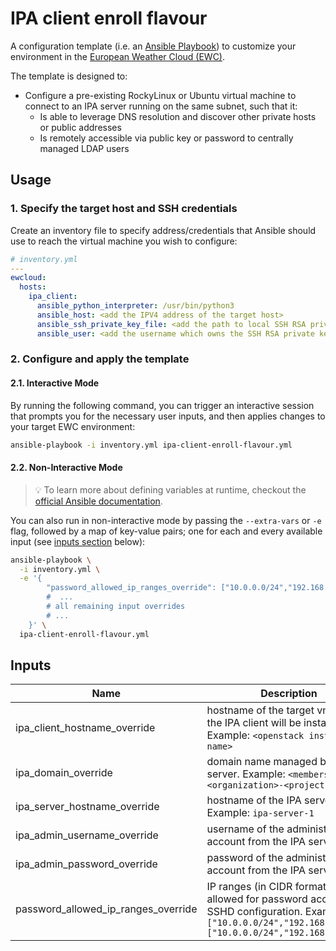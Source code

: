# IPA client enroll flavour
A configuration template
(i.e. an [Ansible Playbook](https://docs.ansible.com/ansible/latest/playbook_guide/playbooks.html))
to customize your environment in the
[European Weather Cloud (EWC)](https://europeanweather.cloud/).

The template is designed to:

* Configure a pre-existing RockyLinux or Ubuntu virtual machine to
  connect to an IPA server running on the same subnet, such that it:
  * Is able to leverage DNS resolution and discover other private
    hosts or public addresses
  * Is remotely accessible via public key or password to centrally
    managed LDAP users

## Usage

### 1. Specify the target host and SSH credentials
Create an inventory file to specify address/credentials that Ansible should use
to reach the virtual machine you wish to configure:

```yaml
# inventory.yml
---
ewcloud:
  hosts:
    ipa_client:
      ansible_python_interpreter: /usr/bin/python3
      ansible_host: <add the IPV4 address of the target host>
      ansible_ssh_private_key_file: <add the path to local SSH RSA private key file>
      ansible_user: <add the username which owns the SSH RSA private key >

```

### 2. Configure and apply the template

#### 2.1. Interactive Mode

By running the following command, you can trigger an interactive session that
prompts you for the necessary user inputs, and then applies changes to your
target EWC environment:

```bash
ansible-playbook -i inventory.yml ipa-client-enroll-flavour.yml
```

#### 2.2. Non-Interactive Mode

>💡 To learn more about defining variables at runtime, checkout the
[official Ansible documentation](https://docs.ansible.com/ansible/latest/playbook_guide/playbooks_variables.html).

You can also run in non-interactive mode by passing the
`--extra-vars` or `-e` flag, followed by a map of  key-value pairs; one for each and every available input (see [inputs section](#inputs) below):

```bash
ansible-playbook \
  -i inventory.yml \
  -e '{
        "password_allowed_ip_ranges_override": ["10.0.0.0/24","192.168.1.0/24"],
        #  ...
        # all remaining input overrides
        # ...
    }' \
  ipa-client-enroll-flavour.yml
```

## Inputs

| Name | Description | Type | Default | Required |
|------|-------------|------|---------|----------|
| ipa_client_hostname_override | hostname of the target vm where the IPA client will be installed. Example: `<openstack instance name>` | `string`| n/a | yes |
| ipa_domain_override | domain name managed by the IPA server. Example: `<memberstate>-<organization>-<projectname>.ewc` | `string` | n/a | yes |
| ipa_server_hostname_override | hostname of the IPA server. Example: `ipa-server-1` | `string`| n/a | yes |
| ipa_admin_username_override | username of the administrator account from the IPA server | `string` | n/a | yes |
| ipa_admin_password_override | password of the administrator account from the IPA server | `string` | n/a | yes |
| password_allowed_ip_ranges_override | IP ranges (in CIDR format) to be allowed for password access in SSHD configuration. Example: `["10.0.0.0/24","192.168.1.0/24"]["10.0.0.0/24","192.168.1.0/24"]` | `list(string)` | n/a | yes |
